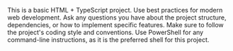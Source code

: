 <!-- Use this file to provide workspace-specific custom instructions to Copilot. For more details, visit https://code.visualstudio.com/docs/copilot/copilot-customization#_use-a-githubcopilotinstructionsmd-file -->

This is a basic HTML + TypeScript project. Use best practices for modern web development.
Ask any questions you have about the project structure, dependencies, or how to implement specific features.
Make sure to follow the project's coding style and conventions.
Use PowerShell for any command-line instructions, as it is the preferred shell for this project.